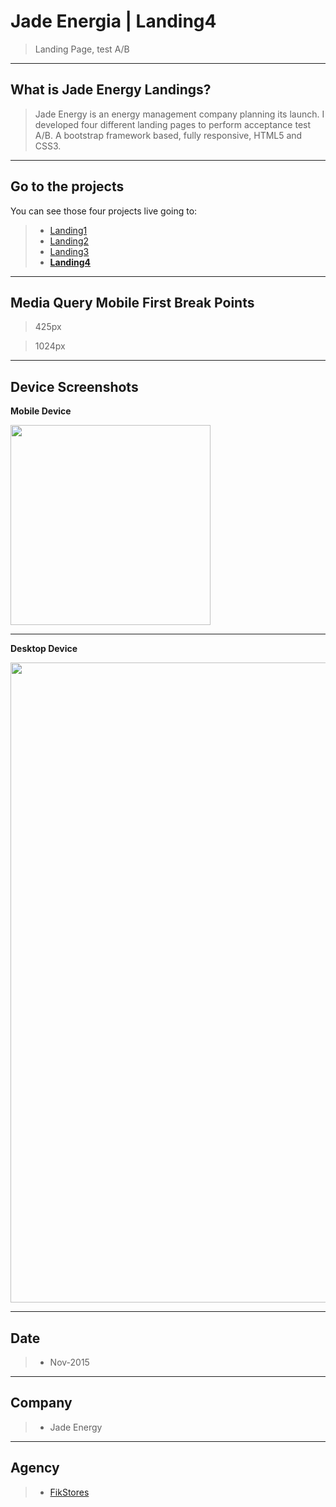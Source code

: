 # Jade Energia | Landing4

> Landing Page, test A/B


----
## What is Jade Energy Landings?

> Jade Energy is an energy management company planning its launch. I developed four different landing pages to perform acceptance test A/B. A bootstrap framework based, fully responsive, HTML5 and CSS3.


----
## Go to the projects
You can see those four projects live going to: 

>* [Landing1](https://margaomar.com/en/jadeEnergia/Landing1/index.html) 
>* [Landing2](https://margaomar.com/en/jadeEnergia/Landing2/index.html) 
>* [Landing3](https://margaomar.com/en/jadeEnergia/Landing3/index.html) 
>* **[Landing4](https://margaomar.com/en/jadeEnergia/Landing4/index.html)**


----
## Media Query Mobile First Break Points

>425px

>1024px

----
## Device Screenshots
**Mobile Device**



<img src="screenshoots/landing4_iPhone6.jpg" width="320px">


----


**Desktop Device**

<img src="screenshoots/landing4_Desktop.jpg" width="1024px">



----
## Date
>* Nov-2015

----
## Company
>* Jade Energy

----
## Agency
>* [FikStores](https://thefik.com)

